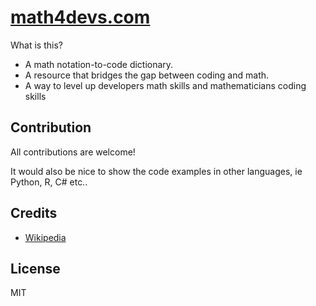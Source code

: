 # [math4devs.com](https://math4devs.com)

What is this?

- A math notation-to-code dictionary.
- A resource that bridges the gap between coding and math.
- A way to level up developers math skills and mathematicians coding skills

## Contribution

All contributions are welcome!

It would also be nice to show the code examples in other languages, ie Python, R, C# etc..

## Credits

- [Wikipedia](https://en.wikipedia.org/wiki/Table_of_mathematical_symbols_by_introduction_date)

## License

MIT
